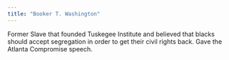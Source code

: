```yaml
---
title: "Booker T. Washington"
---
```

Former Slave that founded Tuskegee Institute and believed that blacks should accept segregation in order to get their civil rights back. Gave the Atlanta Compromise speech.

